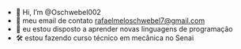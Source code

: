 - 👋 Hi, I’m @Oschwebel002
- 👀 meu email de contato rafaelmeloschwebel7@gmail.com 
- 🌱 eu estou disposto a aprender novas linguagens de programação 
- 🛠 estou fazendo curso técnico em mecânica no Senai

<!---
Oschwebel002/Oschwebel002 is a ✨ special ✨ repository because its `README.md` (this file) appears on your GitHub profile.
You can click the Preview link to take a look at your changes.
--->

